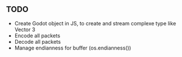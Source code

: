 ## TODO
  * Create Godot object in JS, to create and stream complexe type like Vector 3
  * Encode all packets
  * Decode all packets
  * Manage endianness for buffer (os.endianness())